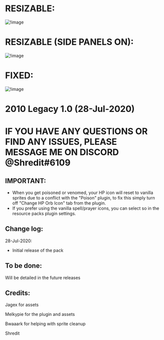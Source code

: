 # RESIZABLE:
![!image](https://i.imgur.com/wUqr4Dh.png)
# RESIZABLE (SIDE PANELS ON):
![!image](https://i.imgur.com/tDxm6zM.png)
# FIXED:
![!image](https://i.imgur.com/EIqZpUs.png)

# 2010 Legacy 1.0 (28-Jul-2020)

# IF YOU HAVE ANY QUESTIONS OR FIND ANY ISSUES, PLEASE MESSAGE ME ON DISCORD @Shredit#6109

## IMPORTANT:

- When you get poisoned or venomed, your HP icon will reset to vanilla sprites due to a conflict with the "Poison" plugin, to fix this
  simply turn off "Change HP Orb Icon" tab from the plugin.
- If you prefer using the vanilla spell/prayer icons, you can select so in the resource packs plugin settings.

## Change log:
28-Jul-2020:

- Initial release of the pack



## To be done:

Will be detailed in the future releases



## Credits:
Jagex for assets

Melkypie for the plugin and assets

Bwaaark for helping with sprite cleanup

Shredit
